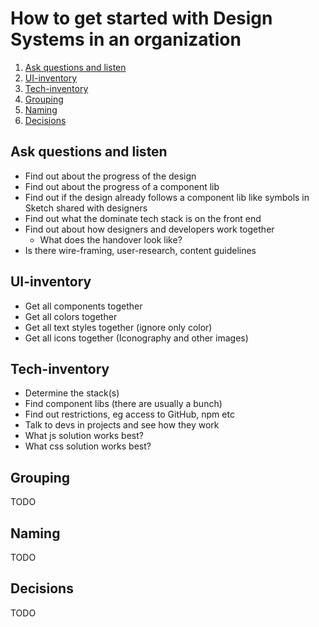 # How to get started with Design Systems in an organization

1. [Ask questions and listen](#ask-questions-and-listen)
1. [UI-inventory](#ui-inventory)
1. [Tech-inventory](#tech-inventory)
1. [Grouping](#grouping)
1. [Naming](#naming)
1. [Decisions](#decisions)

## Ask questions and listen

- Find out about the progress of the design
- Find out about the progress of a component lib
- Find out if the design already follows a component lib like symbols in Sketch shared with designers
- Find out what the dominate tech stack is on the front end
- Find out about how designers and developers work together
  - What does the handover look like?
- Is there wire-framing, user-research, content guidelines

## UI-inventory

- Get all components together
- Get all colors together
- Get all text styles together (ignore only color)
- Get all icons together (Iconography and other images)

## Tech-inventory

- Determine the stack(s)
- Find component libs (there are usually a bunch)
- Find out restrictions, eg access to GitHub, npm etc
- Talk to devs in projects and see how they work
- What js solution works best?
- What css solution works best?

## Grouping

TODO

## Naming

TODO

## Decisions

TODO
